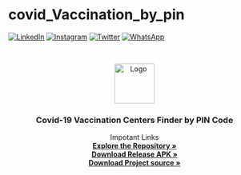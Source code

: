 # covid_Vaccination_by_pin
[![LinkedIn][linkedin-shield]][linkedin-url]
[![Instagram][Instagram-shield]][Instagram-url]
[![Twitter][Twitter-shield]][Twitter-url]
[![WhatsApp][WP-shield]][Wp-url]


<!-- PROJECT LOGO -->
<br />
<p align="center">
  <a href="https://github.com/bmpatil96k/covid_Vaccination_by_pin/">
    <img src="https://github.com/bmpatil96k/covid_Vaccination_by_pin/blob/master/app/src/main/res/drawable/mainlogo1.png" alt="Logo" width="80" height="80">
  </a>

  <h3 align="center">Covid-19 Vaccination Centers Finder by PIN Code </h3>

  <p align="center">
    Impotant Links
    <br />
    <a href="https://github.com/bmpatil96k/covid_Vaccination_by_pin"><strong>Explore the Repository »</strong></a>
    <br/>
     <a href="https://github.com/bmpatil96k/covid_Vaccination_by_pin/raw/master/app-release.apk"><strong>Download Release APK »</strong></a>
      <br/>
      <a href="https://github.com/bmpatil96k/covid_Vaccination_by_pin/archive/refs/heads/master.zip"><strong>Download Project source »</strong></a>
    <br />
   
  </p>
</p>


<!-- MARKDOWN LINKS & IMAGES -->
<!-- https://www.markdownguide.org/basic-syntax/#reference-style-links -->
[linkedin-shield]: https://img.shields.io/badge/-LinkedIn-black.svg?style=for-the-badge&logo=linkedin&colorB=555
[Instagram-shield]: https://img.shields.io/badge/-Instagram-black.svg?style=for-the-badge&logo=Instagram&colorB=555
[Twitter-shield]: https://img.shields.io/badge/-Twitter-black.svg?style=for-the-badge&logo=Twitter&colorB=555
[WP-shield]: https://img.shields.io/badge/-Whatsapp-black.svg?style=for-the-badge&logo=Whatsapp&colorB=555
[linkedin-url]:  https://www.linkedin.com/in/bhagvat-mutthe-000b961ba/
[Instagram-url]: https://instagram.com/bm_patil_
[Twitter-url]: https://twitter.com/bm_patil_
[Wp-url]: https://wa.me/+918408921072
